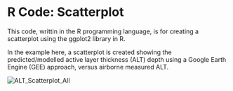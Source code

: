 # R Code: Scatterplot

This code, writtin in the R programming language, is for creating a scatterplot using the ggplot2 library in R. 

In the example here, a scatterplot is created showing the predicted/modelled active layer thickness (ALT) depth using a Google Earth Engine (GEE) approach, versus airborne measured ALT.

![ALT_Scatterplot_All](https://github.com/RemoteSenseiMichael/R_Code_Scatterplot/assets/83989128/fbb25151-9010-4451-b160-20a3f2bbc1e2)
